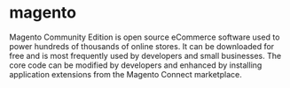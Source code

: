 # magento
Magento Community Edition is open source eCommerce software used to power hundreds of thousands of online stores. It can be downloaded for free and is most frequently used by developers and small businesses. The core code can be modified by developers and enhanced by installing application extensions from the Magento Connect marketplace.
